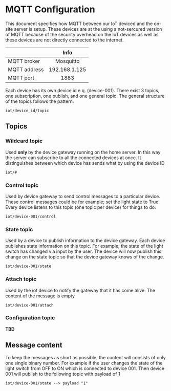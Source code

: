 # MQTT Configuration

This document specifies how MQTT between our IoT deviced and the on-site server is setup. These devices are at the 
using a not-sercured version of MQTT because of the security overhead on the IoT devices as well as these devices are 
not directly connected to the internet.

|               | Info          |
| ------------- |:-------------:|
| MQTT broker   | Mosquitto     |
| MQTT address  | 192.168.1.125 |
| MQTT port     | 1883          |

Each device has its own device id e.q. (device-001). There exist 3 topics, one subscription, one publish, and one
general topic.
The general structure of the topics follows the pattern:

```text
iot/device_id/topic
```

## Topics

### Wildcard topic

Used <b> only </b> by the device gateway running on the home server. In this way the server can subscribe to all the connected 
devices at once. It distinguishes between which device has sends what by using the device ID

```
iot/#
```

### Control topic
Used by device gateway to send control messages to a particular device. These control messages could be for example; 
set the light state to True. Every device listens to this topic (one topic per device) for things to do.
```
iot/device-001/control
```

### State topic
Used by a device to publish information to the device gateway. Each device publishes state information on this topic. 
For example; the state of the light switch has changed via input by the user. The device will now publish this change 
on the state topic so that the device gateway knows of the change.
```
iot/device-001/state
```

### Attach topic
Used by the iot device to notify the gateway that it has come alive. 
The content of the message is empty
```
iot/device-001/attach
```

### Configuration topic
<b>TBD</b>



## Message content
To keep the messages as short as possible, the content will consists of only one single binary number. For example if 
the user changes the state of the light switch from OFF to ON which is connected to device 001. Then device 001 will publish to the 
following topic with payload of 1
```
iot/device-001/state --> payload "1"
```
